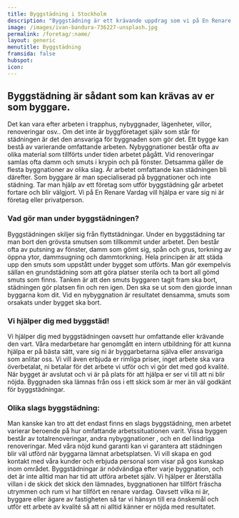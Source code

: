 ```yaml
---
title: Byggstädning i Stockholm
description: "Byggstädning är ett krävande uppdrag som vi på En Renare Vardag AB utför med professionalism och hög kvalité"
image: /images/ivan-bandura-736227-unsplash.jpg
permalink: /foretag/:name/
layout: generic
menutitle: Byggstädning 
framsida: false
hubspot: 
icon: 
---
```

## Byggstädning är sådant som kan krävas av er som byggare. 

Det kan vara efter arbeten i trapphus, nybyggnader, lägenheter, villor, renoveringar osv.. Om det inte är byggföretaget själv som står för städningen är det den ansvariga för byggnaden som gör det. Ett bygge kan bestå av varierande omfattande arbeten. Nybyggnationer består ofta av olika material som tillförts under tiden arbetet pågått. Vid renoveringar samlas ofta damm och smuts i krypin och på fönster. Detsamma gäller de flesta byggnationer av olika slag. Är arbetet omfattande kan städningen bli därefter. Som byggare är man specialiserad på byggnationer och inte städning. Tar man hjälp av ett företag som utför byggstädning går arbetet fortare och blir välgjort. Vi på En Renare Vardag vill hjälpa er vare sig ni är företag eller privatperson.

### Vad gör man under byggstädningen?
    
Byggstädningen skiljer sig från flyttstädningar. Under en byggstädning tar man bort den grövsta smutsen som tillkommit under arbetet. Den består ofta av putsning av fönster, damm som gömt sig, spån och grus, torkning av öppna ytor, dammsugning och dammtorkning. Hela principen är att städa upp den smuts som uppstått under bygget som utförts. Man gör exempelvis sällan en grundstädning som att göra platser sterila och ta bort all gömd smuts som finns. Tanken är att den smuts byggaren tagit fram ska bort, städningen gör platsen fin och ren igen. Den ska se ut som den gjorde innan byggarna kom dit. Vid en nybyggnation är resultatet densamma, smuts som orsakats under bygget ska bort.

### Vi hjälper dig med byggstäd!


Vi hjälper dig med byggstädningen oavsett hur omfattande eller krävande den vart. Våra medarbetare har genomgått en intern utbildning för att kunna hjälpa er på bästa sätt, vare sig ni är byggarbetarna själva eller ansvariga som anlitar oss. Vi vill även erbjuda er rimliga priser, inget arbete ska vara överbetalat, ni betalar för det arbete vi utför och vi gör det med god kvalité. När bygget är avslutat och vi är på plats för att hjälpa er ser vi till att ni blir nöjda. Byggnaden ska lämnas från oss i ett skick som är mer än väl godkänt för byggstädningar.

### Olika slags byggstädning:

Man kanske kan tro att det endast finns en slags byggstädning, men arbetet varierar beroende på hur omfattande arbetssituationen varit. Vissa byggen består av totalrenoveringar, andra nybyggnationer , och en del lindriga renoveringar. Med våra nöjd kund garanti kan vi garantera att städningen blir väl utförd när byggarna lämnat arbetsplatsen. Vi vill skapa en god kontakt med våra kunder och erbjuda personal som visar på gos kunskap inom området. Byggstädningar är nödvändiga efter varje byggnation, och det är inte alltid man har tid att utföra arbetet själv. Vi hjälper er återställa villan i de skick det skick den lämnades, byggnationen har tillfört fräscha utrymmen och rum vi har tillfört en renare vardag. Oavsett vilka ni är, byggare eller ägare av fastigheten så tar vi hänsyn till era önskemål och utför ett arbete av kvalité så att ni alltid känner er nöjda med resultatet.


